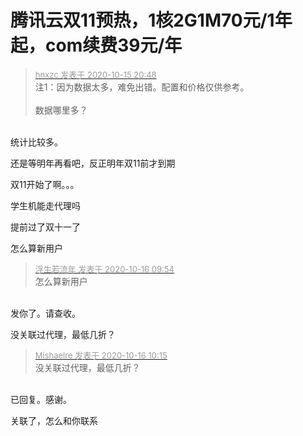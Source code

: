 # 腾讯云双11预热，1核2G1M70元/1年起，com续费39元/年


<div class="quote"><blockquote><font size="2"><a href="https://www.hostloc.com/forum.php?mod=redirect&amp;goto=findpost&amp;pid=9306199&amp;ptid=754728" target="_blank"><font color="#999999">hnxzc 发表于 2020-10-15 20:48</font></a></font><br />
注1：因为数据太多，难免出错。配置和价格仅供参考。<br />
<br />
数据哪里多？</blockquote></div><br />
统计比较多。

还是等明年再看吧，反正明年双11前才到期

双11开始了啊。。。

学生机能走代理吗<img src="static/image/smiley/default/lol.gif" smilieid="12" border="0" alt="" />

提前过了双十一了

怎么算新用户<img id="aimg_aB65M" onclick="zoom(this, this.src, 0, 0, 0)" class="zoom" src="https://cdn.jsdelivr.net/gh/hishis/forum-master/public/images/patch.gif" onmouseover="img_onmouseoverfunc(this)" onload="thumbImg(this)" border="0" alt="" />

<div class="quote"><blockquote><font size="2"><a href="https://www.hostloc.com/forum.php?mod=redirect&amp;goto=findpost&amp;pid=9307658&amp;ptid=754728" target="_blank"><font color="#999999">浮生若流年 发表于 2020-10-16 09:54</font></a></font><br />
怎么算新用户</blockquote></div><br />
发你了。请查收。

没关联过代理，最低几折？

<div class="quote"><blockquote><font size="2"><a href="https://www.hostloc.com/forum.php?mod=redirect&amp;goto=findpost&amp;pid=9307777&amp;ptid=754728" target="_blank"><font color="#999999">Mishaelre 发表于 2020-10-16 10:15</font></a></font><br />
没关联过代理，最低几折？</blockquote></div><br />
已回复。感谢。

关联了，怎么和你联系
